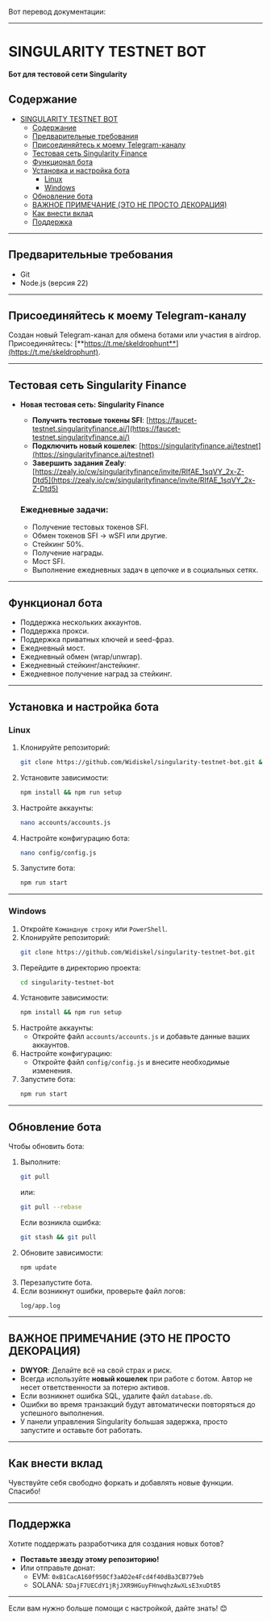 Вот перевод документации:

---

# SINGULARITY TESTNET BOT
**Бот для тестовой сети Singularity**

## Содержание
- [SINGULARITY TESTNET BOT](#singularity-testnet-bot)
  - [Содержание](#содержание)
  - [Предварительные требования](#предварительные-требования)
  - [Присоединяйтесь к моему Telegram-каналу](#присоединяйтесь-к-моему-telegram-каналу)
  - [Тестовая сеть Singularity Finance](#тестовая-сеть-singularity-finance)
  - [Функционал бота](#функционал-бота)
  - [Установка и настройка бота](#установка-и-настройка-бота)
    - [Linux](#linux)
    - [Windows](#windows)
  - [Обновление бота](#обновление-бота)
  - [ВАЖНОЕ ПРИМЕЧАНИЕ (ЭТО НЕ ПРОСТО ДЕКОРАЦИЯ)](#важное-примечание-это-не-просто-декорация)
  - [Как внести вклад](#как-внести-вклад)
  - [Поддержка](#поддержка)

---

## Предварительные требования
- Git
- Node.js (версия 22)

---

## Присоединяйтесь к моему Telegram-каналу

Создан новый Telegram-канал для обмена ботами или участия в airdrop. Присоединяйтесь:
[**https://t.me/skeldrophunt**](https://t.me/skeldrophunt).

---

## Тестовая сеть Singularity Finance

- **Новая тестовая сеть: Singularity Finance**
  - **Получить тестовые токены SFI**: [https://faucet-testnet.singularityfinance.ai/](https://faucet-testnet.singularityfinance.ai/)
  - **Подключить новый кошелек**: [https://singularityfinance.ai/testnet](https://singularityfinance.ai/testnet)
  - **Завершить задания Zealy**: [https://zealy.io/cw/singularityfinance/invite/RIfAE_1sqVY_2x-Z-Dtd5](https://zealy.io/cw/singularityfinance/invite/RIfAE_1sqVY_2x-Z-Dtd5)

  ### Ежедневные задачи:
  - Получение тестовых токенов SFI.
  - Обмен токенов SFI → wSFI или другие.
  - Стейкинг 50%.
  - Получение награды.
  - Мост SFI.
  - Выполнение ежедневных задач в цепочке и в социальных сетях.

---

## Функционал бота
- Поддержка нескольких аккаунтов.
- Поддержка прокси.
- Поддержка приватных ключей и seed-фраз.
- Ежедневный мост.
- Ежедневный обмен (wrap/unwrap).
- Ежедневный стейкинг/анстейкинг.
- Ежедневное получение наград за стейкинг.

---

## Установка и настройка бота

### Linux
1. Клонируйте репозиторий:
   ```bash
   git clone https://github.com/Widiskel/singularity-testnet-bot.git && cd singularity-testnet-bot
   ```
2. Установите зависимости:
   ```bash
   npm install && npm run setup
   ```
3. Настройте аккаунты:
   ```bash
   nano accounts/accounts.js
   ```
4. Настройте конфигурацию бота:
   ```bash
   nano config/config.js
   ```
5. Запустите бота:
   ```bash
   npm run start
   ```

---

### Windows
1. Откройте `Командную строку` или `PowerShell`.
2. Клонируйте репозиторий:
   ```bash
   git clone https://github.com/Widiskel/singularity-testnet-bot.git
   ```
3. Перейдите в директорию проекта:
   ```bash
   cd singularity-testnet-bot
   ```
4. Установите зависимости:
   ```bash
   npm install && npm run setup
   ```
5. Настройте аккаунты:
   - Откройте файл `accounts/accounts.js` и добавьте данные ваших аккаунтов.
6. Настройте конфигурацию:
   - Откройте файл `config/config.js` и внесите необходимые изменения.
7. Запустите бота:
   ```bash
   npm run start
   ```

---

## Обновление бота
Чтобы обновить бота:
1. Выполните:
   ```bash
   git pull
   ```
   или:
   ```bash
   git pull --rebase
   ```
   Если возникла ошибка:
   ```bash
   git stash && git pull
   ```
2. Обновите зависимости:
   ```bash
   npm update
   ```
3. Перезапустите бота.
4. Если возникнут ошибки, проверьте файл логов:
   ```
   log/app.log
   ```

---

## ВАЖНОЕ ПРИМЕЧАНИЕ (ЭТО НЕ ПРОСТО ДЕКОРАЦИЯ)
- **DWYOR**: Делайте всё на свой страх и риск.
- Всегда используйте **новый кошелек** при работе с ботом. Автор не несет ответственности за потерю активов.
- Если возникнет ошибка SQL, удалите файл `database.db`.
- Ошибки во время транзакций будут автоматически повторяться до успешного выполнения.
- У панели управления Singularity большая задержка, просто запустите и оставьте бот работать.

---

## Как внести вклад
Чувствуйте себя свободно форкать и добавлять новые функции. Спасибо!

---

## Поддержка
Хотите поддержать разработчика для создания новых ботов?
- **Поставьте звезду этому репозиторию!**
- Или отправьте донат:
  - EVM: `0xB1CacA160f950Cf3aAD2e4Fcd4f40dBa3CB779eb`
  - SOLANA: `SDajF7UECdY1jRjJXR9HGuyFHnwqhzAwXLsE3xuDtB5`

---

Если вам нужно больше помощи с настройкой, дайте знать! 😊
